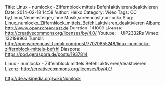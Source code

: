 Title: Linux - numlockx - Ziffernblock mittels Befehl aktivieren/deaktivieren
Date: 2014-02-18 14:58
Author: Heiko
Category: Video
Tags: CC by,Linux,Neueinsteiger,ohne Musik,screencast,numlockx
Slug: Linux_numlockx_Ziffernblock_mittels_Befehl_aktivieren_deaktivieren
Album: http://www.openscreencast.de
Duration: 141000
License: http://creativecommons.org/licenses/by/4.0/
Youtube: --UlP2332Rs
Vimeo: 132199963
Tumblr: http://openscreencast.tumblr.com/post/77070855248/linux-numlockx-ziffernblock-mittels-befehl
Diaspora: https://pod.geraspora.de/posts/1937814

Linux - numlockx - Ziffernblock mittels Befehl aktivieren/deaktivieren  
Lizenz: <http://creativecommons.org/licenses/by/4.0/>  
  
<http://de.wikipedia.org/wiki/Numlock>

